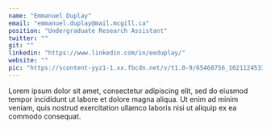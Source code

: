 ```yaml
---
name: "Emmanuel Duplay"
email: "emmanuel.duplay@mail.mcgill.ca"
position: "Undergraduate Research Assistant"
twitter: ""
git: ""
linkedin: "https://www.linkedin.com/in/eeduplay/"
website: ""
pic: "https://scontent-yyz1-1.xx.fbcdn.net/v/t1.0-9/65468756_10211245339088576_5272769441917042688_o.jpg?_nc_cat=107&_nc_sid=85a577&_nc_ohc=1k-FXOQLW0IAX_6e_CV&_nc_ht=scontent-yyz1-1.xx&oh=dc7f9ccfc2f6cb84b0e8516eaaa1e971&oe=5EF6F624"
---
```


Lorem ipsum dolor sit amet, consectetur adipiscing elit, sed do eiusmod tempor incididunt ut labore et dolore magna aliqua. Ut enim ad minim veniam, quis nostrud exercitation ullamco laboris nisi ut aliquip ex ea commodo consequat.